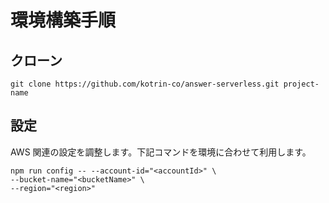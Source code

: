 # 環境構築手順

## クローン

```
git clone https://github.com/kotrin-co/answer-serverless.git project-name
```

## 設定

AWS 関連の設定を調整します。下記コマンドを環境に合わせて利用します。

```
npm run config -- --account-id="<accountId>" \
--bucket-name="<bucketName>" \
--region="<region>"
```
